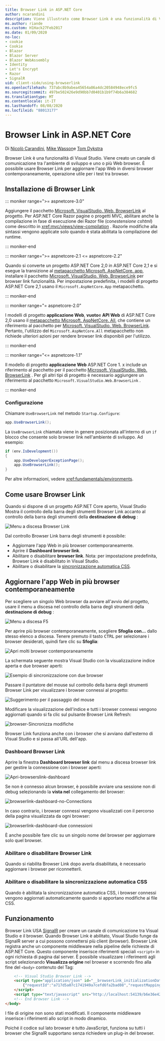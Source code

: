 ```yaml
---
title: Browser Link in ASP.NET Core
author: ncarandini
description: Viene illustrato come Browser Link è una funzionalità di Visual Studio che collega l'ambiente di sviluppo a uno o più Web browser.
ms.author: riande
ms.custom: H1Hack27Feb2017
ms.date: 01/09/2020
no-loc:
- cookie
- Cookie
- Blazor
- Blazor Server
- Blazor WebAssembly
- Identity
- Let's Encrypt
- Razor
- SignalR
uid: client-side/using-browserlink
ms.openlocfilehash: 737abc8b9abea45654a86a4dc20584948ece9fc5
ms.sourcegitcommit: 497be502426e9d90bb7d0401b1b9f74b6a384682
ms.translationtype: MT
ms.contentlocale: it-IT
ms.lasthandoff: 08/08/2020
ms.locfileid: "88013177"
---
```

# <a name="browser-link-in-aspnet-core"></a>Browser Link in ASP.NET Core

Di [Nicolò Carandini](https://github.com/ncarandini), [Mike Wasson](https://github.com/MikeWasson)e [Tom Dykstra](https://github.com/tdykstra)

Browser Link è una funzionalità di Visual Studio. Viene creato un canale di comunicazione tra l'ambiente di sviluppo e uno o più Web browser. È possibile usare Browser Link per aggiornare l'app Web in diversi browser contemporaneamente, operazione utile per i test tra browser.

## <a name="browser-link-setup"></a>Installazione di Browser Link

::: moniker range=">= aspnetcore-3.0"

Aggiungere il pacchetto [Microsoft. VisualStudio. Web. BrowserLink](https://www.nuget.org/packages/Microsoft.VisualStudio.Web.BrowserLink/) al progetto. Per ASP.NET Core Razor pagine o progetti MVC, abilitare anche la compilazione in fase di esecuzione dei Razor file (con*estensione cshtml*) come descritto in <xref:mvc/views/view-compilation> . Razorle modifiche alla sintassi vengono applicate solo quando è stata abilitata la compilazione del runtime.

::: moniker-end

::: moniker range=">= aspnetcore-2.1 <= aspnetcore-2.2"

Quando si converte un progetto ASP.NET Core 2,0 in ASP.NET Core 2,1 e si esegue la transizione al [metapacchetto Microsoft. AspNetCore. app](xref:fundamentals/metapackage-app), installare il pacchetto [Microsoft. VisualStudio. Web. BrowserLink](https://www.nuget.org/packages/Microsoft.VisualStudio.Web.BrowserLink/) per browser link funzionalità. Per impostazione predefinita, i modelli di progetto ASP.NET Core 2,1 usano il `Microsoft.AspNetCore.App` metapacchetto.

::: moniker-end

::: moniker range="= aspnetcore-2.0"

I modelli di progetto **applicazione Web**, **vuoto**e **API Web** di ASP.NET Core 2,0 usano il [metapacchetto Microsoft. AspNetCore. All](xref:fundamentals/metapackage), che contiene un riferimento al pacchetto per [Microsoft. VisualStudio. Web. BrowserLink](https://www.nuget.org/packages/Microsoft.VisualStudio.Web.BrowserLink/). Pertanto, l'utilizzo del `Microsoft.AspNetCore.All` metapacchetto non richiede ulteriori azioni per rendere browser link disponibili per l'utilizzo.

::: moniker-end

::: moniker range="<= aspnetcore-1.1"

Il modello di progetto **applicazione Web** ASP.NET Core 1. x include un riferimento al pacchetto per il pacchetto [Microsoft. VisualStudio. Web. BrowserLink](https://www.nuget.org/packages/Microsoft.VisualStudio.Web.BrowserLink/) . Per gli altri tipi di progetto è necessario aggiungere un riferimento al pacchetto `Microsoft.VisualStudio.Web.BrowserLink` .

::: moniker-end

### <a name="configuration"></a>Configurazione

Chiamare `UseBrowserLink` nel metodo `Startup.Configure`:

```csharp
app.UseBrowserLink();
```

La `UseBrowserLink` chiamata viene in genere posizionata all'interno di un `if` blocco che consente solo browser link nell'ambiente di sviluppo. Ad esempio:

```csharp
if (env.IsDevelopment())
{
    app.UseDeveloperExceptionPage();
    app.UseBrowserLink();
}
```

Per altre informazioni, vedere <xref:fundamentals/environments>.

## <a name="how-to-use-browser-link"></a>Come usare Browser Link

Quando si dispone di un progetto ASP.NET Core aperto, Visual Studio Mostra il controllo della barra degli strumenti Browser Link accanto al controllo della barra degli strumenti della **destinazione di debug** :

![Menu a discesa Browser Link](using-browserlink/_static/browserLink-dropdown-menu.png)

Dal controllo Browser Link barra degli strumenti è possibile:

* Aggiornare l'app Web in più browser contemporaneamente.
* Aprire il **Dashboard browser link**.
* Abilitare o disabilitare **browser link**. Nota: per impostazione predefinita, Browser Link è disabilitato in Visual Studio.
* Abilitare o disabilitare la [sincronizzazione automatica CSS](#enable-or-disable-css-auto-sync).

## <a name="refresh-the-web-app-in-several-browsers-at-once"></a>Aggiornare l'app Web in più browser contemporaneamente

Per scegliere un singolo Web browser da avviare all'avvio del progetto, usare il menu a discesa nel controllo della barra degli strumenti della **destinazione di debug** :

![Menu a discesa F5](using-browserlink/_static/debug-target-dropdown-menu.png)

Per aprire più browser contemporaneamente, scegliere **Sfoglia con...** dallo stesso elenco a discesa. Tenere premuto il tasto <kbd>CTRL</kbd> per selezionare i browser desiderati, quindi fare clic su **Sfoglia**:

![Apri molti browser contemporaneamente](using-browserlink/_static/open-many-browsers-at-once.png)

La schermata seguente mostra Visual Studio con la visualizzazione indice aperta e due browser aperti:

![Esempio di sincronizzazione con due browser](using-browserlink/_static/sync-with-two-browsers-example.png)

Passare il puntatore del mouse sul controllo della barra degli strumenti Browser Link per visualizzare i browser connessi al progetto:

![Suggerimento per il passaggio del mouse](using-browserlink/_static/hoover-tip.png)

Modificare la visualizzazione dell'indice e tutti i browser connessi vengono aggiornati quando si fa clic sul pulsante Browser Link Refresh:

![browser-Sincronizza modifiche](using-browserlink/_static/browsers-sync-to-changes.png)

Browser Link funziona anche con i browser che si avviano dall'esterno di Visual Studio e si passa all'URL dell'app.

### <a name="the-browser-link-dashboard"></a>Dashboard Browser Link

Aprire la finestra **Dashboard browser link** dal menu a discesa browser link per gestire la connessione con i browser aperti:

![Apri-browserslink-dashboard](using-browserlink/_static/open-browserlink-dashboard.png)

Se non è connesso alcun browser, è possibile avviare una sessione non di debug selezionando la **vista nel** collegamento del browser:

![browserlink-dashboard-no-Connections](using-browserlink/_static/browserlink-dashboard-no-connections.png)

In caso contrario, i browser connessi vengono visualizzati con il percorso della pagina visualizzata da ogni browser:

![browserlink-dashboard-due connessioni](using-browserlink/_static/browserlink-dashboard-two-connections.png)

È anche possibile fare clic su un singolo nome del browser per aggiornare solo quel browser.

### <a name="enable-or-disable-browser-link"></a>Abilitare o disabilitare Browser Link

Quando si riabilita Browser Link dopo averla disabilitata, è necessario aggiornare i browser per riconnetterli.

### <a name="enable-or-disable-css-auto-sync"></a>Abilitare o disabilitare la sincronizzazione automatica CSS

Quando è abilitata la sincronizzazione automatica CSS, i browser connessi vengono aggiornati automaticamente quando si apportano modifiche ai file CSS.

## <a name="how-it-works"></a>Funzionamento

Browser Link USA [SignalR](xref:signalr/introduction) per creare un canale di comunicazione tra Visual Studio e il browser. Quando Browser Link è abilitato, Visual Studio funge da SignalR server a cui possono connettersi più client (browser). Browser Link registra anche un componente middleware nella pipeline delle richieste di ASP.NET Core. Questo componente inserisce riferimenti speciali `<script>` in ogni richiesta di pagina dal server. È possibile visualizzare i riferimenti agli script selezionando **Visualizza origine** nel browser e scorrendo fino alla fine del `<body>` contenuto del Tag:

```html
    <!-- Visual Studio Browser Link -->
    <script type="application/json" id="__browserLink_initializationData">
        {"requestId":"a717d5a07c1741949a7cefd6fa2bad08","requestMappingFromServer":false}
    </script>
    <script type="text/javascript" src="http://localhost:54139/b6e36e429d034f578ebccd6a79bf19bf/browserLink" async="async"></script>
    <!-- End Browser Link -->
</body>
```

I file di origine non sono stati modificati. Il componente middleware inserisce i riferimenti allo script in modo dinamico.

Poiché il codice sul lato browser è tutto JavaScript, funziona su tutti i browser che SignalR supportano senza richiedere un plug-in del browser.
